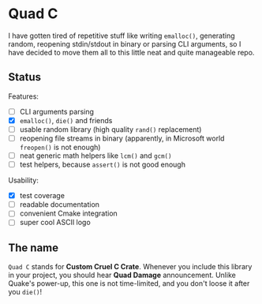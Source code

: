 # Quad C

I have gotten tired of repetitive stuff like writing `emalloc()`,
generating random, reopening stdin/stdout in binary or parsing
CLI arguments, so I have decided to move them all to this little
neat and quite manageable repo.

## Status

Features:
- [ ] CLI arguments parsing
- [x] `emalloc()`, `die()` and friends
- [ ] usable random library (high quality `rand()` replacement)
- [ ] reopening file streams in binary (apparently, in Microsoft world `freopen()` is not enough)
- [ ] neat generic math helpers like `lcm()` and `gcm()`
- [ ] test helpers, because `assert()` is not good enough

Usability:
- [x] test coverage
- [ ] readable documentation
- [ ] convenient Cmake integration
- [ ] super cool ASCII logo

## The name

`Quad C` stands for **Custom Cruel C Crate**.
Whenever you include this library in your project,
you should hear **Quad Damage** announcement.
Unlike Quake's power-up, this one is not time-limited,
and you don't loose it after you `die()`!
